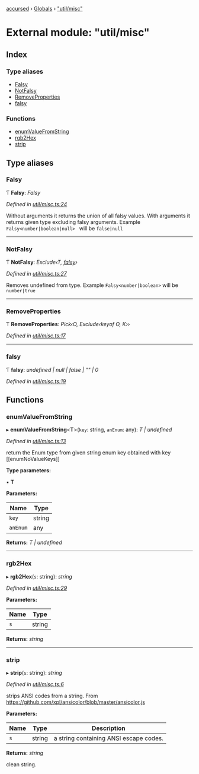 [accursed](../README.md) › [Globals](../globals.md) › ["util/misc"](_util_misc_.md)

# External module: "util/misc"

## Index

### Type aliases

* [Falsy](_util_misc_.md#falsy)
* [NotFalsy](_util_misc_.md#notfalsy)
* [RemoveProperties](_util_misc_.md#removeproperties)
* [falsy](_util_misc_.md#falsy)

### Functions

* [enumValueFromString](_util_misc_.md#enumvaluefromstring)
* [rgb2Hex](_util_misc_.md#rgb2hex)
* [strip](_util_misc_.md#strip)

## Type aliases

###  Falsy

Ƭ **Falsy**: *Falsy<T>*

*Defined in [util/misc.ts:24](https://github.com/cancerberoSgx/accursed/blob/5b2518e/src/util/misc.ts#L24)*

Without arguments it returns the union of all falsy values. With arguments it returns given type excluding falsy arguments.  Example `Falsy<number|boolean|null> ` will be `false|null`

___

###  NotFalsy

Ƭ **NotFalsy**: *Exclude‹T, [falsy](_util_misc_.md#falsy)›*

*Defined in [util/misc.ts:27](https://github.com/cancerberoSgx/accursed/blob/5b2518e/src/util/misc.ts#L27)*

Removes undefined from type.  Example `Falsy<number|boolean>` will be `number|true`

___

###  RemoveProperties

Ƭ **RemoveProperties**: *Pick‹O, Exclude‹keyof O, K››*

*Defined in [util/misc.ts:17](https://github.com/cancerberoSgx/accursed/blob/5b2518e/src/util/misc.ts#L17)*

___

###  falsy

Ƭ **falsy**: *undefined | null | false | "" | 0*

*Defined in [util/misc.ts:19](https://github.com/cancerberoSgx/accursed/blob/5b2518e/src/util/misc.ts#L19)*

## Functions

###  enumValueFromString

▸ **enumValueFromString**<**T**>(`key`: string, `anEnum`: any): *T | undefined*

*Defined in [util/misc.ts:13](https://github.com/cancerberoSgx/accursed/blob/5b2518e/src/util/misc.ts#L13)*

return the Enum type from given string enum key obtained with key [[enumNoValueKeys]]

**Type parameters:**

▪ **T**

**Parameters:**

Name | Type |
------ | ------ |
`key` | string |
`anEnum` | any |

**Returns:** *T | undefined*

___

###  rgb2Hex

▸ **rgb2Hex**(`s`: string): *string*

*Defined in [util/misc.ts:29](https://github.com/cancerberoSgx/accursed/blob/5b2518e/src/util/misc.ts#L29)*

**Parameters:**

Name | Type |
------ | ------ |
`s` | string |

**Returns:** *string*

___

###  strip

▸ **strip**(`s`: string): *string*

*Defined in [util/misc.ts:6](https://github.com/cancerberoSgx/accursed/blob/5b2518e/src/util/misc.ts#L6)*

strips ANSI codes from a string. From https://github.com/xpl/ansicolor/blob/master/ansicolor.js

**Parameters:**

Name | Type | Description |
------ | ------ | ------ |
`s` | string | a string containing ANSI escape codes. |

**Returns:** *string*

clean string.

